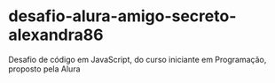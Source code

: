 # desafio-alura-amigo-secreto-alexandra86
Desafio de código em JavaScript, do curso iniciante em Programação, proposto pela Alura
